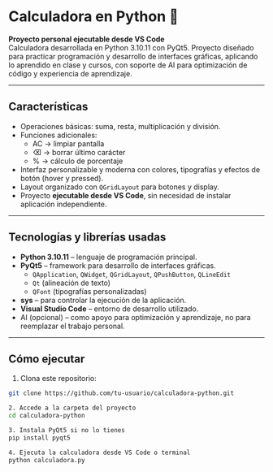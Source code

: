 # Calculadora en Python 🧮

**Proyecto personal ejecutable desde VS Code**  
Calculadora desarrollada en Python 3.10.11 con PyQt5. Proyecto diseñado para practicar programación y desarrollo de interfaces gráficas, aplicando lo aprendido en clase y cursos, con soporte de AI para optimización de código y experiencia de aprendizaje.

---

## Características

- Operaciones básicas: suma, resta, multiplicación y división.
- Funciones adicionales:  
  - AC → limpiar pantalla  
  - ⌫ → borrar último carácter  
  - % → cálculo de porcentaje  
- Interfaz personalizable y moderna con colores, tipografías y efectos de botón (hover y pressed).  
- Layout organizado con `QGridLayout` para botones y display.  
- Proyecto **ejecutable desde VS Code**, sin necesidad de instalar aplicación independiente.

---

## Tecnologías y librerías usadas

- **Python 3.10.11** – lenguaje de programación principal.  
- **PyQt5** – framework para desarrollo de interfaces gráficas.  
  - `QApplication`, `QWidget`, `QGridLayout`, `QPushButton`, `QLineEdit`  
  - `Qt` (alineación de texto)  
  - `QFont` (tipografías personalizadas)  
- **sys** – para controlar la ejecución de la aplicación.  
- **Visual Studio Code** – entorno de desarrollo utilizado.  
- AI (opcional) – como apoyo para optimización y aprendizaje, no para reemplazar el trabajo personal.

---

## Cómo ejecutar

1. Clona este repositorio:

```bash
git clone https://github.com/tu-usuario/calculadora-python.git

2. Accede a la carpeta del proyecto
cd calculadora-python

3. Instala PyQt5 si no lo tienes
pip install pyqt5

4. Ejecuta la calculadora desde VS Code o terminal
python calculadora.py

